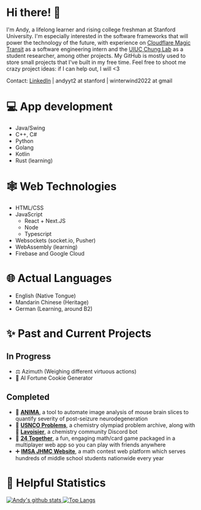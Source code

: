 # Hi there! 👋

I'm Andy, a lifelong learner and rising college freshman at Stanford University. I'm especially interested in the software frameworks that will power the technology of the future, with experience on [Cloudflare Magic Transit](https://www.cloudflare.com/magic-transit/) as a software engineering intern and the [UIUC Chung Lab](https://app.mcb.illinois.edu/chunghj/lab-members/) as a student researcher, among other projects. My GitHub is mostly used to store small projects that I've built in my free time. Feel free to shoot me crazy project ideas: if I can help out, I will <3

Contact: [LinkedIn](https://www.linkedin.com/in/andyytang/) | andyyt2 at stanford | winterwind2022 at gmail

# :computer: App development

 - Java/Swing
 - C++, C#
 - Python
 - Golang
 - Kotlin
 - Rust (learning)

# 🕸️ Web Technologies
 - HTML/CSS
 - JavaScript
    - React + Next.JS
    - Node
    - Typescript
 - Websockets (socket.io, Pusher)
 - WebAssembly (learning)
 - Firebase and Google Cloud

# :globe_with_meridians: Actual Languages

 - English (Native Tongue)
 - Mandarin Chinese (Heritage)
 - German (Learning, around B2)
 
# ✨ Past and Current Projects
## In Progress
 - ⚖️ Azimuth (Weighing different virtuous actions)
 - 🥠 AI Fortune Cookie Generator

## Completed
 - 🔬 [**ANIMA**](https://github.com/thewindsofwinter/ANIMA), a tool to automate image analysis of mouse brain slices to quantify severity of post-seizure neurodegeneration
 - 🧪 [**USNCO Problems**](https://github.com/thewindsofwinter/usnco-problems), a chemistry olympiad problem archive, along with 🤖 [**Lavoisier**](https://github.com/thewindsofwinter/lavoisier-public), a chemistry community Discord bot
 - 🧮 [**24 Together**](https://github.com/thewindsofwinter/24-together), a fun, engaging math/card game packaged in a multiplayer web app so you can play with friends anywhere
 - ➕ [**IMSA JHMC Website**](https://github.com/IMSA-JHMC/JHMC-scripts), a math contest web platform which serves hundreds of middle school students nationwide every year

# 🔢 Helpful Statistics

[![Andy's github stats](https://github-readme-stats.vercel.app/api?username=thewindsofwinter&show_icons=true&count_private=true&theme=dark&line_height=35) ![Top Langs](https://github-readme-stats.vercel.app/api/top-langs/?username=thewindsofwinter&theme=dark&hide_title=true&exclude_repo=adpro)](https://github.com/anuraghazra/github-readme-stats)

<!-- [![LeetCode user JavaProgrammer21](https://img.shields.io/badge/dynamic/json?style=for-the-badge&labelColor=black&color=%23ffa116&label=Solved&query=solved&url=https%3A%2F%2Fleetcode-badge.vercel.app%2Fapi%2Fusers%2FJavaProgrammer21&logo=leetcode&logoColor=yellow)](https://leetcode.com/JavaProgrammer21/) -->

<!--
**thewindsofwinter/thewindsofwinter** is a ✨ _special_ ✨ repository because its `README.md` (this file) appears on your GitHub profile.

Here are some ideas to get you started:

- 🔭 I’m currently working on ...
- 🌱 I’m currently learning ...
- 👯 I’m looking to collaborate on ...
- 🤔 I’m looking for help with ...
- 💬 Ask me about ...
- 📫 How to reach me: ...
- 😄 Pronouns: ...
- ⚡ Fun fact: ...
-->
